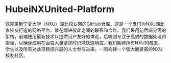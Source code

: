 # HubeiNXUnited-Platform
欢迎来到宁夏大学（NXU）湖北校友网的GitHub仓库。这是一个专门为NXU湖北省校友打造的网络平台，旨在增进彼此之间的联系和合作。我们采用前后端分离的架构，前端使用最新技术以提供用户友好的体验，后端则专注于高效的数据处理和管理，以确保应用在面临大量请求时仍能快速响应。我们期待所有NXU的校友、学生以及所有对此项目感兴趣的人士参与进来，一同构建一个强大而紧密的NXU校友社区。
